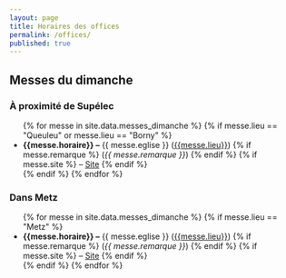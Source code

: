 ```yaml
---
layout: page
title: Horaires des offices
permalink: /offices/
published: true
---
```


## Messes du dimanche

### À proximité de Supélec
<ul>
{% for messe in site.data.messes_dimanche %}
{% if messe.lieu == "Queuleu" or messe.lieu == "Borny" %}
  <li><strong>{{messe.horaire}}
      –</strong>  {{ messe.eglise }} 
      (<a href="{{messe.lien_lieu}}">{{messe.lieu}}</a>)
      {% if messe.remarque  %}
      (<em>{{ messe.remarque }}</em>)
      {% endif %}
      {% if messe.site  %}
      – <a href="{{ messe.site }}">Site</a>
      {% endif %}   
  </li>
{% endif %}
{% endfor %}
</ul>

### Dans Metz
<ul>
{% for messe in site.data.messes_dimanche %}
{% if messe.lieu == "Metz" %}
  <li><strong>{{messe.horaire}}
      –</strong>  {{ messe.eglise }} 
      (<a href="{{messe.lien_lieu}}">{{messe.lieu}}</a>)
      {% if messe.remarque  %}
      (<em>{{ messe.remarque }}</em>)
      {% endif %}
      {% if messe.site  %}
      – <a href="{{ messe.site }}">Site</a>
      {% endif %}   
  </li>
{% endif %}
{% endfor %}
</ul>
